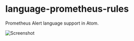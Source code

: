 # language-prometheus-rules

Prometheus Alert language support in Atom.

![Screenshot](https://github.com/zevran/language-prometheus-rules/raw/master/screenshot.png)
